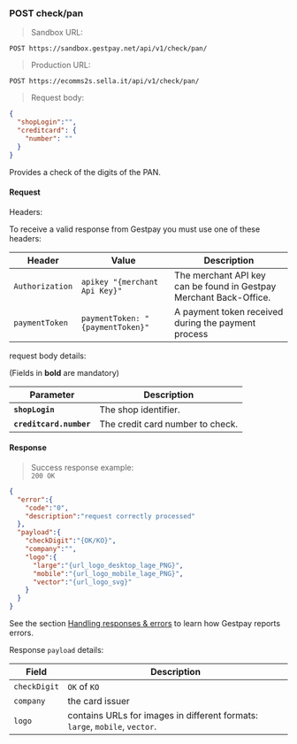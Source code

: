 ### POST check/pan


> Sandbox URL:

```
POST https://sandbox.gestpay.net/api/v1/check/pan/
```


> Production URL: 

```
POST https://ecomms2s.sella.it/api/v1/check/pan/
```

> Request body: 

```json
{
  "shopLogin":"",
  "creditcard": {
    "number": ""
  }
}
```

Provides a check of the digits of the PAN.

#### Request 

Headers: 

To receive a valid response from Gestpay you must use one of these headers: 

| Header          | Value                         | Description                                                        |
| --------------- | ----------------------------- | ------------------------------------------------------------------ |
| `Authorization` | `apikey "{merchant Api Key}"` | The merchant API key can be found in Gestpay Merchant Back-Office. |
| `paymentToken` | `paymentToken: "{paymentToken}"` | A payment token received during the payment process |


request body details: 

(Fields in **bold** are mandatory)

| Parameter | Description | 
| --------- | ----------- | 
| **`shopLogin`** | The shop identifier. | 
| **`creditcard.number`** | The credit card number to check.

#### Response 

> Success response example:<br>
> `200 OK`

```json
{
  "error":{  
    "code":"0",
    "description":"request correctly processed"
  },
  "payload":{
    "checkDigit":"{OK/KO}",
    "company":"",
    "logo":{
      "large":"{url_logo_desktop_lage_PNG}",
      "mobile":"{url_logo_mobile_lage_PNG}",
      "vector":"{url_logo_svg}"
    }
  }
}
```

See the section [Handling responses & errors](#handling-responses-amp-errors) to learn how Gestpay reports errors.

Response `payload` details:


| Field          | Description 
| -------------- | -----------
| `checkDigit`   | `OK` of `KO`
| `company` | the card issuer
| `logo` | contains URLs for images in different formats: `large`, `mobile`, `vector`. 